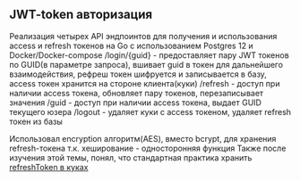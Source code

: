 ## JWT-token авторизация

Реализация четырех API эндпоинтов для получения и  использования access и refresh токенов на Go с использованием  Postgres 12 и Docker/Docker-compose
/login/{guid} - предоставляет пару JWT токенов по GUID(в параметре запроса), вшивает guid в токен для дальнейшего взаимодействия, рефреш токен шифруется и записывается в базу, access токен хранится на стороне клиента(куки)
/refresh - доступ при наличии access токена, обновляет пару токенов, перезаписывает значения
/guid - доступ при наличии access токена, выдает GUID текущего юзера
/logout - удаляет куки с access токеном, удаляет refresh токен из базы

Использовал encryption алгоритм(AES), вместо bcrypt, для хранения refresh-токена т.к. хеширование - односторонняя функция
Также после изучения этой темы, понял, что стандартная практика хранить [refreshToken в куках](https://stackoverflow.com/questions/57650692/where-to-store-the-refresh-token-on-the-client)

